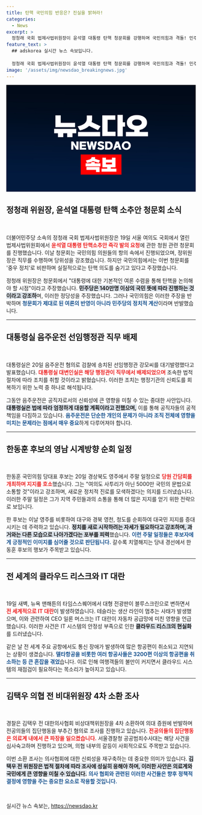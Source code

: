 ```yaml
---
title: 탄핵 국민의힘 반응은? 진실을 밝혀라!
categories:
  - News
excerpt: >
  정청래 국회 법제사법위원장이 윤석열 대통령 탄핵 청문회를 강행하며 국민의힘과 격돌! 민주당의 탄핵 간보기 비판과 대통령실의 음주운전 사건까지, 정치권의 긴장감이 고조되고 있다. 이 모든 소식을 지금 확인하세요!
feature_text: >
  ## adskorea 실시간 뉴스 속보입니다.

  정청래 국회 법제사법위원장이 윤석열 대통령 탄핵 청문회를 강행하며 국민의힘과 격돌! 민주당의 탄핵 간보기 비판과 대통령실의 음주운전 사건까지, 정치권의 긴장감이 고조되고 있다. 이 모든 소식을 지금 확인하세요!
image: '/assets/img/newsdao_breakingnews.jpg'
---
```


<p><img src="/assets/img/newsdao_breakingnews.jpg" alt="adskorea 속보" /></p>

<h2 data-ke-size="size26">정청래 위원장, 윤석열 대통령 탄핵 소추안 청문회 소식</h2>

<p data-ke-size="size16">&nbsp;</p>

<p data-ke-size="size16">더불어민주당 소속의 정청래 국회 법제사법위원장은 19일 서울 여의도 국회에서 열린 법제사법위원회에서 <b><span style="color: #ee2323;">윤석열 대통령 탄핵소추안 즉각 발의 요청</span></b>에 관한 청원 관련 청문회를 진행했습니다. 이날 청문회는 국민의힘 의원들의 항의 속에서 진행되었으며, 정위원장은 직무를 수행하며 당위성을 강조했습니다. 하지만 국민의힘에서는 이번 청문회를 '중우 정치'로 비판하며 실질적으로는 탄핵 의도를 숨기고 있다고 주장했습니다.</p>

<p data-ke-size="size16">정청래 위원장은 청문회에서 "대통령에 대한 기본적인 여론 수렴을 통해 탄핵을 논의해야 할 시점"이라고 주장했습니다. <b><span style="background-color: #21538527;">민주당은 140만명 이상의 국민 뜻에 따라 진행하는 것이라고 강조하</span></b>며, 이러한 정당성을 주장했습니다. 그러나 국민의힘은 이러한 주장을 반박하며 <b><span style="color: #1a5490;">청문회가 제대로 된 여론의 반영이 아니라 민주당의 정치적 계산</span></b>이라며 반발했습니다.</p>

<hr>

<h2 data-ke-size="size26">대통령실 음주운전 선임행정관 직무 배제</h2>

<p data-ke-size="size16">&nbsp;</p>

<p data-ke-size="size16">대통령실은 20일 음주운전 혐의로 검찰에 송치된 선임행정관 강모씨를 대기발령했다고 발표했습니다. <b><span style="color: #ee2323;">대통령실 대변인실은 해당 행정관이 직무에서 배제되었으며</span></b> 조속한 법적 절차에 따라 조치를 취할 것이라고 밝혔습니다. 이러한 조치는 행정기관의 신뢰도를 회복하기 위한 노력 중 하나로 해석됩니다.</p>

<p data-ke-size="size16">그동안 음주운전은 공직자로서의 신뢰성에 큰 영향을 미칠 수 있는 중대한 사안입니다. <b><span style="background-color: #21538527;">대통령실은 법에 따라 엄정하게 대응할 계획이라고 전했으며,</span></b> 이를 통해 공직자들의 공적 책임을 다짐하고 있습니다. <b><span style="color: #1a5490;">음주운전은 단순한 개인의 문제가 아니라 조직 전체에 영향을 미치는 문제라는 점에서 매우 중요</span></b>하게 다루어져야 합니다.</p>

<hr>

<h2 data-ke-size="size26">한동훈 후보의 영남 시계방향 순회 일정</h2>

<p data-ke-size="size16">&nbsp;</p>

<p data-ke-size="size16">한동훈 국민의힘 당대표 후보는 20일 경상북도 영주에서 주말 일정으로 <b><span style="color: #ee2323;">당원 간담회를 개최하며 지지를 호소</span></b>했습니다. 그는 "여의도 사투리가 아닌 5000만 국민의 문법으로 소통할 것"이라고 강조하며, 새로운 정치적 진로를 모색하겠다는 의지를 드러냈습니다. 이러한 주말 일정은 그가 지역 주민들과의 소통을 통해 더 많은 지지를 얻기 위한 전략으로 보입니다.</p>

<p data-ke-size="size16">한 후보는 이날 영주를 비롯하여 대구와 경북 영천, 청도를 순회하여 대국민 지지를 증대시키는 데 주력하고 있습니다. <b><span style="background-color: #21538527;">정치를 새로 시작하려는 자세가 필요하다고 강조하며, 과거와는 다른 모습으로 나아가겠다는 포부를 피력</span></b>했습니다. <b><span style="color: #1a5490;">이런 주말 일정들은 후보자에게 긍정적인 이미지를 심어줄 것으로 판단됩니다.</span></b> 갈수록 치열해지는 당내 경선에서 한동훈 후보의 행보가 주목받고 있습니다.</p>

<hr>

<h2 data-ke-size="size26">전 세계의 클라우드 리스크와 IT 대란</h2>

<p data-ke-size="size16">&nbsp;</p>

<p data-ke-size="size16">19일 새벽, 뉴욕 맨해튼의 타임스스퀘어에서 대형 전광판이 블루스크린으로 변하면서 <b><span style="color: #ee2323;">전 세계적으로 IT 대란</span></b>이 발생하였습니다. 테슬라는 생산 라인이 멈추는 사태가 발생했으며, 이와 관련하여 CEO 일론 머스크는 IT 대란이 자동차 공급망에 미친 영향을 언급했습니다. 이러한 사건은 IT 시스템의 안정성 부족으로 인한 <b><span style="background-color: #21538527;">클라우드 리스크의 현실화</span></b>를 드러냈습니다.</p>

<p data-ke-size="size16">같은 날 전 세계 주요 공항에서도 통신 장애가 발생하여 많은 항공편이 취소되고 지연되는 상황이 생겼습니다. <b><span style="color: #1a5490;">델타항공을 비롯한 여러 항공사들은 3200편 이상의 항공편을 취소하는 등 큰 혼잡을 겪었</span></b>습니다. 이로 인해 여행객들의 불만이 커지면서 클라우드 시스템의 재점검이 필요하다는 목소리가 높아지고 있습니다.</p>

<hr>

<h2 data-ke-size="size26">김택우 의협 전 비대위원장 4차 소환 조사</h2>

<p data-ke-size="size16">&nbsp;</p>

<p data-ke-size="size16">경찰은 김택우 전 대한의사협회 비상대책위원장을 4차 소환하여 의대 증원에 반발하며 전공의들의 집단행동을 부추긴 혐의로 조사를 진행하고 있습니다. <b><span style="color: #ee2323;">전공의들의 집단행동은 의료계 내에서 큰 파장을 일으켰습니다.</span></b> 서울경찰청 공공범죄수사대는 해당 사건을 심사숙고하며 진행하고 있으며, 의협 내부의 갈등이 사회적으로도 주목받고 있습니다.</p>

<p data-ke-size="size16">이번 소환 조사는 의사협회에 대한 신뢰성을 재구축하는 데 중요한 의미가 있습니다. <b><span style="background-color: #21538527;">김택우 전 위원장은 법적 절차에 따라 조사에 성실히 응해야 하며, 이러한 사안은 의료계와 국민에게 큰 영향을 미칠 수 있습니다.</span></b> <b><span style="color: #1a5490;">의사 협회와 관련된 이러한 사건들은 향후 정책적 결정에 영향을 주는 중요한 요소로 작용할 것입니다.</span></b></p>

<p data-ke-size="size16">&nbsp;</p>
실시간 뉴스 속보는, <a href="https://newsdao.kr" rel="dofollow">https://newsdao.kr</a>


